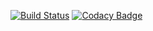 [![Build Status](https://travis-ci.org/kelebra/tkachuko-blog.svg?branch=master)](https://travis-ci.org/kelebra/tkachuko-blog)
[![Codacy Badge](https://api.codacy.com/project/badge/grade/0f267b7bd3664a61bd53e97abfc3970b)](https://www.codacy.com/app/kelebra20/tkachuko-blog)
